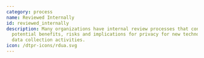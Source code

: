 ```yaml
---
category: process
name: Reviewed Internally
id: reviewed_internally
description: Many organizations have internal review processes that consider the
  potential benefits, risks and implications for privacy for new technologies or
  data collection activities.
icon: /dtpr-icons/rdua.svg
---
```

